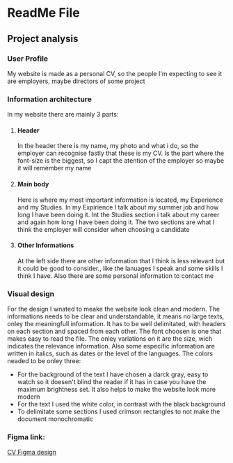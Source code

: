 <h1>ReadMe File</h1>
<h2>Project analysis</h2>
<h3>User Profile</h3>
<p>My website is made as a personal CV, so the people I'm expecting to see it are employers, maybe directors of some project</p>
<h3>Information architecture</h3>
<p>In my website there are mainly 3 parts:</p>
<ol>
  <li><div>
    <h4>Header</h4>
    <p>In the header there is my name, my photo and what i do, so the employer can recognise fastly that these is my CV. Is the part where the font-size is the biggest, so I capt the atention of the employer so maybe it will remember my name</p>
  </div></li>
  <li><div>
    <h4>Main body</h4>
    <p>Here is where my most important information is located, my Experience and my Studies. In my Expirience I talk about my summer job and how long I have been doing it. Int the Studies section i talk about my career and again how long I have been doing it. The two sections are what I think the employer will consider when choosing a candidate</p>
  </div></li>
  <li><div>
    <h4>Other Informations</h4>
    <p>At the left side there are other information that I think is less relevant but it could be good to consider., like the lanuages I speak and some skills I think I have. Also there are some personal information to contact me</p>
  </div></li>
</ol>
<h3>Visual design</h3>
<p>For the design I wnated to meake the website look clean and modern. The informations needs to be clear and understandable, it means no large texts, onley the meaningfull information. It has to be well delimitated, with headers on each section and spaced from each other.
The font choosen is one that makes easy to read the file. The onley variations on it are the size, wich indicates the relevance information. Also  some especific information are written in italics, such as dates or the level of the languages.
The colors neaded to be onley three:</p>
<ul>
  <li>For the background of the text I have chosen a darck gray, easy to watch so it doesen't blind the reader if it has in case you have the maximum brightness set. It also helps to make the website look more modern</li>
  <li>For the text I used the white color, in contrast with the black background</li>
  <li>To delimitate some sections I used crimson rectangles to not make the document monochromatic</li>
</ul>
<h3>Figma link:</h3>
<a href="[https://maps.app.goo.gl/vSo52ByCLhgoms1z5](https://www.figma.com/design/JmS4HdAWqKT5fID8WgqEFu/FigmaCV?m=auto&t=MD3642mFbtpfkWMs-1)">CV Figma design</a>

